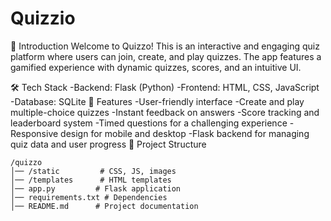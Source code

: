 # Quizzio
📌 Introduction
Welcome to Quizzo! This is an interactive and engaging quiz platform where users can join, create, and play quizzes. The app features a gamified experience with dynamic quizzes, scores, and an intuitive UI.

🛠 Tech Stack
-Backend: Flask (Python)
-Frontend: HTML, CSS, JavaScript
-Database: SQLite
🚀 Features
-User-friendly interface
-Create and play multiple-choice quizzes
-Instant feedback on answers
-Score tracking and leaderboard system
-Timed questions for a challenging experience
-Responsive design for mobile and desktop
-Flask backend for managing quiz data and user progress
📂 Project Structure 
```
/quizzo
│── /static         # CSS, JS, images
│── /templates      # HTML templates
│── app.py         # Flask application
│── requirements.txt # Dependencies
│── README.md      # Project documentation
```
